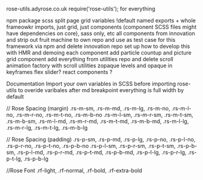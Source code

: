 rose-utils.adyrose.co.uk
require('rose-utils'); for everything

npm package
scss split page grid
variables !default
named exports + whole frameowkr imports, just grid, just components (component SCSS files might have dependencies on core), sass only, etc
all components from innovation and strip out fruit machine to own repo and use as test case for this framework via npm and delete innovation repo
set up how to develop this with HMR and demoing each component
add particle countup and picture grid component
add everything from utilities repo and delete
scroll animation factory with scroll utilities
zopaque levels and opaque in keyframes
flex slider?
react components ?



Documentation
Import your own variables in SCSS before importing rose-utils to overide varibales
after md breakpoint everything is full width by default

// Rose Spacing (margin)
.rs-m-sm, .rs-m-md, .rs-m-lg, .rs-m-no, .rs-m-l-no, .rs-m-r-no, .rs-m-t-no, .rs-m-b-no .rs-m-l-sm, .rs-m-r-sm, .rs-m-t-sm, .rs-m-b-sm, .rs-m-l-md, .rs-m-r-md, .rs-m-t-md, .rs-m-b-md, .rs-m-l-lg, .rs-m-r-lg, .rs-m-t-lg, .rs-m-b-lg

// Rose Spacing (padding)
.rs-p-sm, .rs-p-md, .rs-p-lg, .rs-p-no, .rs-p-l-no, .rs-p-r-no, .rs-p-t-no, .rs-p-b-no .rs-p-l-sm, .rs-p-r-sm, .rs-p-t-sm, .rs-p-b-sm, .rs-p-l-md, .rs-p-r-md, .rs-p-t-md, .rs-p-b-md, .rs-p-l-lg, .rs-p-r-lg, .rs-p-t-lg, .rs-p-b-lg

//Rose Font
.rf-light, .rf-normal, .rf-bold, .rf-extra-bold